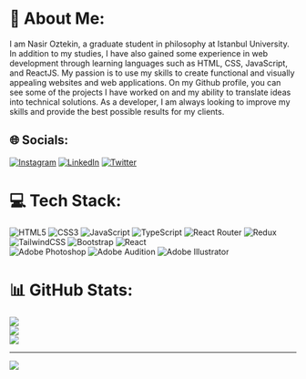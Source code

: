 # 💫 About Me:
I am Nasir Oztekin, a graduate student in philosophy at Istanbul University. In addition to my studies, I have also gained some experience in web development through learning languages such as HTML, CSS, JavaScript, and ReactJS. My passion is to use my skills to create functional and visually appealing websites and web applications. On my Github profile, you can see some of the projects I have worked on and my ability to translate ideas into technical solutions. As a developer, I am always looking to improve my skills and provide the best possible results for my clients.


## 🌐 Socials:
[![Instagram](https://img.shields.io/badge/Instagram-%23E4405F.svg?logo=Instagram&logoColor=white)](https://instagram.com/nasir.oztekin) [![LinkedIn](https://img.shields.io/badge/LinkedIn-%230077B5.svg?logo=linkedin&logoColor=white)](https://linkedin.com/in/nasiroztekin) [![Twitter](https://img.shields.io/badge/Twitter-%231DA1F2.svg?logo=Twitter&logoColor=white)](https://twitter.com/nasiroztekin) 

# 💻 Tech Stack:
![HTML5](https://img.shields.io/badge/html5-%23E34F26.svg?style=plastic&logo=html5&logoColor=white) ![CSS3](https://img.shields.io/badge/css3-%231572B6.svg?style=plastic&logo=css3&logoColor=white) ![JavaScript](https://img.shields.io/badge/javascript-%23323330.svg?style=plastic&logo=javascript&logoColor=%23F7DF1E) ![TypeScript](https://img.shields.io/badge/typescript-%23007ACC.svg?style=plastic&logo=typescript&logoColor=white) ![React Router](https://img.shields.io/badge/React_Router-CA4245?style=plastic&logo=react-router&logoColor=white) ![Redux](https://img.shields.io/badge/redux-%23593d88.svg?style=plastic&logo=redux&logoColor=white) ![TailwindCSS](https://img.shields.io/badge/tailwindcss-%2338B2AC.svg?style=plastic&logo=tailwind-css&logoColor=white) ![Bootstrap](https://img.shields.io/badge/bootstrap-%23563D7C.svg?style=plastic&logo=bootstrap&logoColor=white) ![React](https://img.shields.io/badge/react-%2320232a.svg?style=plastic&logo=react&logoColor=%2361DAFB) 
<br>
![Adobe Photoshop](https://img.shields.io/badge/adobephotoshop-%2331A8FF.svg?style=plastic&logo=adobephotoshop&logoColor=white) ![Adobe Audition](https://img.shields.io/badge/Adobe%20Audition-9999FF.svg?style=plastic&logo=Adobe%20Audition&logoColor=white) ![Adobe Illustrator](https://img.shields.io/badge/adobeillustrator-%23FF9A00.svg?style=plastic&logo=adobeillustrator&logoColor=white)
# 📊 GitHub Stats:
![](https://github-readme-stats.vercel.app/api?username=nsrztkn&theme=react&hide_border=false&include_all_commits=false&count_private=true)<br/>
![](https://github-readme-streak-stats.herokuapp.com/?user=nsrztkn&theme=react&hide_border=false)<br/>
![](https://github-readme-stats.vercel.app/api/top-langs/?username=nsrztkn&theme=react&hide_border=false&include_all_commits=false&count_private=true&layout=compact)

---
[![](https://visitcount.itsvg.in/api?id=nsrztkn&icon=2&color=0)](https://visitcount.itsvg.in)

